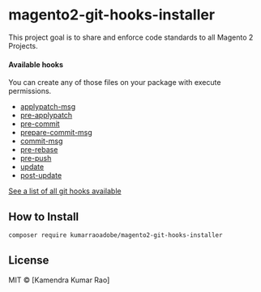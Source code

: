 # magento2-git-hooks-installer


This project goal is to share and enforce code standards to all Magento 2 Projects.

#### Available hooks

You can create any of those files on your package with execute permissions.

* [applypatch-msg](https://git-scm.com/docs/githooks#_applypatch_msg)
* [pre-applypatch](https://git-scm.com/docs/githooks#_pre_applypatch)
* [pre-commit](https://git-scm.com/docs/githooks#_pre_commit)
* [prepare-commit-msg](https://git-scm.com/docs/githooks#_prepare_commit_msg)
* [commit-msg](https://git-scm.com/docs/githooks#_commit_msg)
* [pre-rebase](https://git-scm.com/docs/githooks#_pre_rebase)
* [pre-push](https://git-scm.com/docs/githooks#_pre_push)
* [update](https://git-scm.com/docs/githooks#update)
* [post-update](https://git-scm.com/docs/githooks#post-update)


[See a list of all git hooks available](https://git-scm.com/docs/githooks)


## How to Install

```sh
composer require kumarraoadobe/magento2-git-hooks-installer
```


## License

MIT © [Kamendra Kumar Rao]
